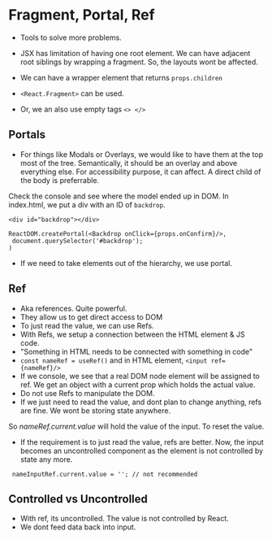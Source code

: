 # Fragment, Portal, Ref

- Tools to solve more problems.
- JSX has limitation of having one root element. We can have adjacent root siblings by wrapping a fragment. So, the layouts wont be affected.

- We can have a wrapper element that returns `props.children`
- `<React.Fragment>` can be used.
- Or, we an also use empty tags `<> </>`

## Portals

- For things like Modals or Overlays, we would like to have them at the top most of the tree. Semantically, it should be an overlay and above everything else. For accessibility purpose, it can affect. A direct child of the body is preferrable.

Check the console and see where the model ended up in DOM. In index.html, we put a div with an ID of `backdrop`.

```
<div id="backdrop"></div>

ReactDOM.createPortal(<Backdrop onClick={props.onConfirm}/>, 
 document.querySelector('#backdrop');
)

```

- If we need to take elements out of the hierarchy, we use portal.

## Ref

- Aka references. Quite powerful. 
- They allow us to get direct access to DOM
- To just read the value, we can use Refs.
- With Refs, we setup a connection between the HTML element & JS code.
- "Something in HTML needs to be connected with something in code"
- `const nameRef = useRef()` and in HTML element, `<input ref={nameRef}/>`
- If we console, we see that a real DOM node element will be assigned to ref. We get an object with a current prop which holds the actual value.
- Do not use Refs to manipulate the DOM.
- If we just need to read the value, and dont plan to change anything, refs are fine. We wont be storing state anywhere.

So _nameRef.current.value_ will hold the value of the input. To reset the value.

- If the requirement is to just read the value, refs are better. Now, the input becomes
  an uncontrolled component as the element is not controlled by state any more.

```
 nameInputRef.current.value = ''; // not recommended
```

## Controlled vs Uncontrolled

- With ref, its uncontrolled. The value is not controlled by React.
- We dont feed data back into input.
